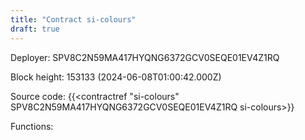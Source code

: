 ```yaml
---
title: "Contract si-colours"
draft: true
---
```

Deployer: SPV8C2N59MA417HYQNG6372GCV0SEQE01EV4Z1RQ


 



Block height: 153133 (2024-06-08T01:00:42.000Z)

Source code: {{<contractref "si-colours" SPV8C2N59MA417HYQNG6372GCV0SEQE01EV4Z1RQ si-colours>}}

Functions:


